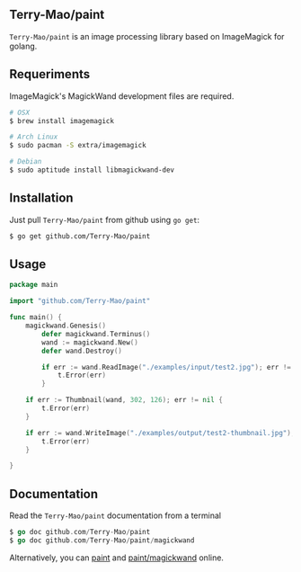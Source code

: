 ## Terry-Mao/paint

`Terry-Mao/paint` is an image processing library based on ImageMagick for golang.

## Requeriments

ImageMagick's MagickWand development files are required.

```sh
# OSX
$ brew install imagemagick

# Arch Linux
$ sudo pacman -S extra/imagemagick

# Debian
$ sudo aptitude install libmagickwand-dev
```

## Installation

Just pull `Terry-Mao/paint` from github using `go get`:

```sh
$ go get github.com/Terry-Mao/paint
```

## Usage

```go
package main

import "github.com/Terry-Mao/paint"

func main() {
    magickwand.Genesis()
        defer magickwand.Terminus()
        wand := magickwand.New()
        defer wand.Destroy()

        if err := wand.ReadImage("./examples/input/test2.jpg"); err != nil {
            t.Error(err)
        }

    if err := Thumbnail(wand, 302, 126); err != nil {
        t.Error(err)
    }

    if err := wand.WriteImage("./examples/output/test2-thumbnail.jpg"); err != nil {
        t.Error(err)
    }

}
```

## Documentation

Read the `Terry-Mao/paint` documentation from a terminal

```go
$ go doc github.com/Terry-Mao/paint
$ go doc github.com/Terry-Mao/paint/magickwand
```

Alternatively, you can [paint](http://go.pkgdoc.org/github.com/Terry-Mao/paint) and [paint/magickwand](http://go.pkgdoc.org/github.com/Terry-Mao/paint/magickwand) online.
